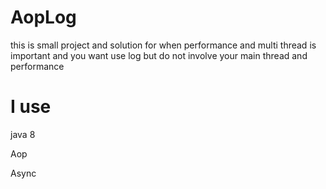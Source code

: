 # AopLog

this is small project and solution for when performance and multi thread is important and you want use log but do not involve your main thread and performance

# I use

java 8

Aop

Async

